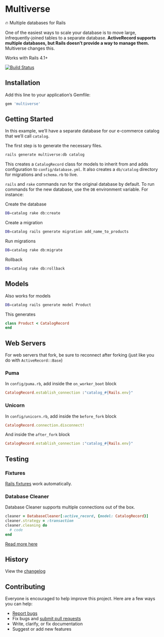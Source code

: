# Multiverse

:fire: Multiple databases for Rails

One of the easiest ways to scale your database is to move large, infrequently-joined tables to a separate database. **ActiveRecord supports multiple databases, but Rails doesn’t provide a way to manage them.** Multiverse changes this.

Works with Rails 4.1+

[![Build Status](https://travis-ci.org/salsify/multiverse.svg?branch=master)](https://travis-ci.org/salsify/multiverse)

## Installation

Add this line to your application’s Gemfile:

```ruby
gem 'multiverse'
```

## Getting Started

In this example, we’ll have a separate database for our e-commerce catalog that we’ll call `catalog`.

The first step is to generate the necessary files.

```sh
rails generate multiverse:db catalog
```

This creates a `CatalogRecord` class for models to inherit from and adds configuration to `config/database.yml`. It also creates a `db/catalog` directory for migrations and `schema.rb` to live.

`rails` and `rake` commands run for the original database by default. To run commands for the new database, use the `DB` environment variable. For instance:

Create the database

```sh
DB=catalog rake db:create
```

Create a migration

```sh
DB=catalog rails generate migration add_name_to_products
```

Run migrations

```sh
DB=catalog rake db:migrate
```

Rollback

```sh
DB=catalog rake db:rollback
```

## Models

Also works for models

```sh
DB=catalog rails generate model Product
```

This generates

```rb
class Product < CatalogRecord
end
```

## Web Servers

For web servers that fork, be sure to reconnect after forking (just like you do with `ActiveRecord::Base`)

### Puma

In `config/puma.rb`, add inside the `on_worker_boot` block

```ruby
CatalogRecord.establish_connection :"catalog_#{Rails.env}"
```

### Unicorn

In `config/unicorn.rb`, add inside the `before_fork` block

```ruby
CatalogRecord.connection.disconnect!
```

And inside the `after_fork` block

```ruby
CatalogRecord.establish_connection :"catalog_#{Rails.env}"
```

## Testing

### Fixtures

[Rails fixtures](http://guides.rubyonrails.org/testing.html#the-low-down-on-fixtures) work automatically.

### Database Cleaner

Database Cleaner supports multiple connections out of the box.

```ruby
cleaner = DatabaseCleaner[:active_record, {model: CatalogRecord}]
cleaner.strategy = :transaction
cleaner.cleaning do
  # code
end
```

[Read more here](https://github.com/DatabaseCleaner/database_cleaner#how-to-use-with-multiple-orms)

## History

View the [changelog](https://github.com/salsify/multiverse/blob/master/CHANGELOG.md)

## Contributing

Everyone is encouraged to help improve this project. Here are a few ways you can help:

- [Report bugs](https://github.com/salsify/multiverse/issues)
- Fix bugs and [submit pull requests](https://github.com/salsify/multiverse/pulls)
- Write, clarify, or fix documentation
- Suggest or add new features
